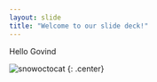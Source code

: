 ```yaml
---
layout: slide
title: "Welcome to our slide deck!"
---
```


Hello Govind

![snowoctocat](https://octodex.github.com/images/snowoctocat.png)
{: .center}
